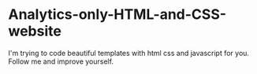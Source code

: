# Analytics-only-HTML-and-CSS-website
I'm trying to code beautiful templates with  html css and javascript for you. Follow me and improve yourself.
